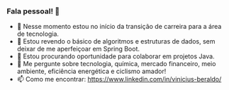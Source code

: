 ### Fala pessoal! 👋

- 🔭 Nesse momento estou no início da transição de carreira para a área de tecnologia.
- 🌱 Estou revendo o básico de algoritmos e estruturas de dados, sem deixar de me aperfeiçoar em Spring Boot.
- 👯 Estou procurando oportunidade para colaborar em projetos Java.
- 💬 Me pergunte sobre tecnologia, química, mercado financeiro, meio ambiente, eficiência energética e ciclismo amador!
- 📫 Como me encontrar: https://www.linkedin.com/in/vinicius-beraldo/

<!--
**Viniberaldo/Viniberaldo** is a ✨ _special_ ✨ repository because its `README.md` (this file) appears on your GitHub profile.

Here are some ideas to get you started:

- 🔭 I’m currently working on ...
- 🌱 I’m currently learning ...
- 👯 I’m looking to collaborate on ...
- 🤔 I’m looking for help with ...
- 💬 Ask me about ...
- 📫 How to reach me: ...
- 😄 Pronouns: ...
- ⚡ Fun fact: ...
-->
